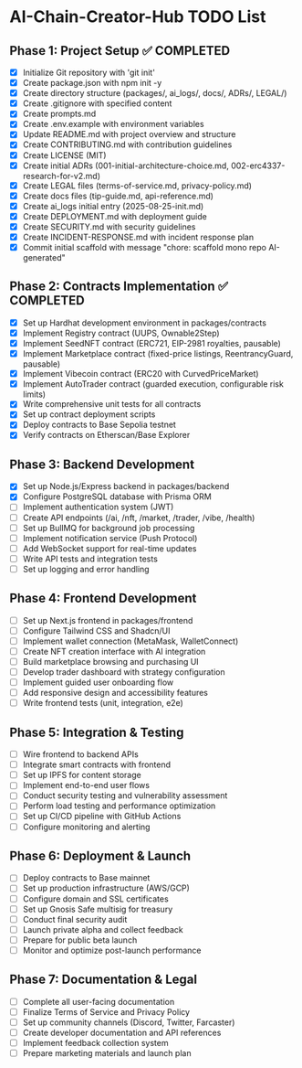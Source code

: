 # AI-Chain-Creator-Hub TODO List

## Phase 1: Project Setup ✅ COMPLETED
- [x] Initialize Git repository with 'git init'
- [x] Create package.json with npm init -y
- [x] Create directory structure (packages/, ai_logs/, docs/, ADRs/, LEGAL/)
- [x] Create .gitignore with specified content
- [x] Create prompts.md
- [x] Create .env.example with environment variables
- [x] Update README.md with project overview and structure
- [x] Create CONTRIBUTING.md with contribution guidelines
- [x] Create LICENSE (MIT)
- [x] Create initial ADRs (001-initial-architecture-choice.md, 002-erc4337-research-for-v2.md)
- [x] Create LEGAL files (terms-of-service.md, privacy-policy.md)
- [x] Create docs files (tip-guide.md, api-reference.md)
- [x] Create ai_logs initial entry (2025-08-25-init.md)
- [x] Create DEPLOYMENT.md with deployment guide
- [x] Create SECURITY.md with security guidelines
- [x] Create INCIDENT-RESPONSE.md with incident response plan
- [x] Commit initial scaffold with message "chore: scaffold mono repo AI-generated"

## Phase 2: Contracts Implementation ✅ COMPLETED
- [x] Set up Hardhat development environment in packages/contracts
- [x] Implement Registry contract (UUPS, Ownable2Step)
- [x] Implement SeedNFT contract (ERC721, EIP-2981 royalties, pausable)
- [x] Implement Marketplace contract (fixed-price listings, ReentrancyGuard, pausable)
- [x] Implement Vibecoin contract (ERC20 with CurvedPriceMarket)
- [x] Implement AutoTrader contract (guarded execution, configurable risk limits)
- [x] Write comprehensive unit tests for all contracts
- [x] Set up contract deployment scripts
- [x] Deploy contracts to Base Sepolia testnet
- [x] Verify contracts on Etherscan/Base Explorer

## Phase 3: Backend Development
- [x] Set up Node.js/Express backend in packages/backend
- [x] Configure PostgreSQL database with Prisma ORM
- [ ] Implement authentication system (JWT)
- [ ] Create API endpoints (/ai, /nft, /market, /trader, /vibe, /health)
- [ ] Set up BullMQ for background job processing
- [ ] Implement notification service (Push Protocol)
- [ ] Add WebSocket support for real-time updates
- [ ] Write API tests and integration tests
- [ ] Set up logging and error handling

## Phase 4: Frontend Development
- [ ] Set up Next.js frontend in packages/frontend
- [ ] Configure Tailwind CSS and Shadcn/UI
- [ ] Implement wallet connection (MetaMask, WalletConnect)
- [ ] Create NFT creation interface with AI integration
- [ ] Build marketplace browsing and purchasing UI
- [ ] Develop trader dashboard with strategy configuration
- [ ] Implement guided user onboarding flow
- [ ] Add responsive design and accessibility features
- [ ] Write frontend tests (unit, integration, e2e)

## Phase 5: Integration & Testing
- [ ] Wire frontend to backend APIs
- [ ] Integrate smart contracts with frontend
- [ ] Set up IPFS for content storage
- [ ] Implement end-to-end user flows
- [ ] Conduct security testing and vulnerability assessment
- [ ] Perform load testing and performance optimization
- [ ] Set up CI/CD pipeline with GitHub Actions
- [ ] Configure monitoring and alerting

## Phase 6: Deployment & Launch
- [ ] Deploy contracts to Base mainnet
- [ ] Set up production infrastructure (AWS/GCP)
- [ ] Configure domain and SSL certificates
- [ ] Set up Gnosis Safe multisig for treasury
- [ ] Conduct final security audit
- [ ] Launch private alpha and collect feedback
- [ ] Prepare for public beta launch
- [ ] Monitor and optimize post-launch performance

## Phase 7: Documentation & Legal
- [ ] Complete all user-facing documentation
- [ ] Finalize Terms of Service and Privacy Policy
- [ ] Set up community channels (Discord, Twitter, Farcaster)
- [ ] Create developer documentation and API references
- [ ] Implement feedback collection system
- [ ] Prepare marketing materials and launch plan

